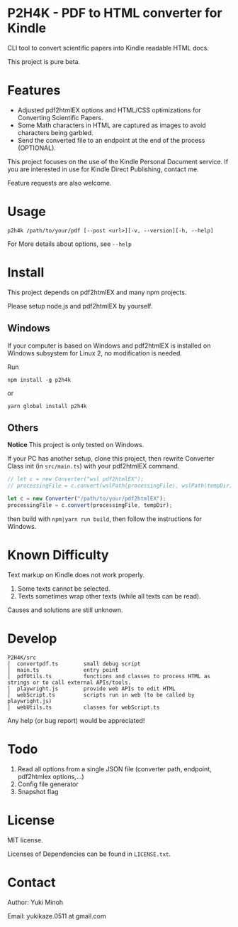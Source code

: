 # P2H4K - PDF to HTML converter for Kindle

CLI tool to convert scientific papers into Kindle readable HTML docs.

This project is pure beta.

# Features

- Adjusted pdf2htmlEX options and HTML/CSS optimizations for Converting Scientific Papers.
- Some Math characters in HTML are captured as images to avoid characters being garbled.
- Send the converted file to an endpoint at the end of the process (OPTIONAL).

This project focuses on the use of the Kindle Personal Document service. If you are interested in use for Kindle Direct Publishing, contact me.

Feature requests are also welcome. 

# Usage

```shell
p2h4k /path/to/your/pdf [--post <url>][-v, --version][-h, --help]
```

For More details about options, see  `--help`

# Install

This project depends on pdf2htmlEX and many npm projects.

Please setup node.js and pdf2htmlEX by yourself.

## Windows

If your computer is based on Windows and pdf2htmlEX is installed on Windows subsystem for Linux 2, no modification is needed.

Run

```shell
npm install -g p2h4k
```

or

```shell
yarn global install p2h4k
```

## Others

**Notice** This project is only tested on Windows.

If your PC has another setup, clone this project, then rewrite Converter Class init (in `src/main.ts`) with your pdf2htmlEX command.

```javascript
// let c = new Converter("wsl pdf2htmlEX");
// processingFile = c.convert(wslPath(processingFile), wslPath(tempDir));

let c = new Converter("/path/to/your/pdf2htmlEX");
processingFile = c.convert(processingFile, tempDir);
```

then build with `npm|yarn run build`, then follow the instructions for Windows.

# Known Difficulty

Text markup on Kindle does not work properly.

1. Some texts cannot be selected.
2. Texts sometimes wrap other texts (while all texts can be read).

Causes and solutions are still unknown.

# Develop

```
P2H4K/src
│  convertpdf.ts        small debug script
│  main.ts              entry point
│  pdfUtils.ts          functions and classes to process HTML as strings or to call external APIs/tools.
│  playwright.js        provide web APIs to edit HTML
│  webScript.ts         scripts run in web (to be called by playwright.js)
│  webUtils.ts          classes for webScript.ts
```

Any help (or bug report) would be appreciated!

# Todo

1. Read all options from a single JSON file (converter path, endpoint, pdf2htmlex options,...)
2. Config file generator
3. Snapshot flag

# License

MIT license.

Licenses of Dependencies can be found in `LICENSE.txt`.

# Contact

Author: Yuki Minoh

Email: yukikaze.0511 at gmail.com
